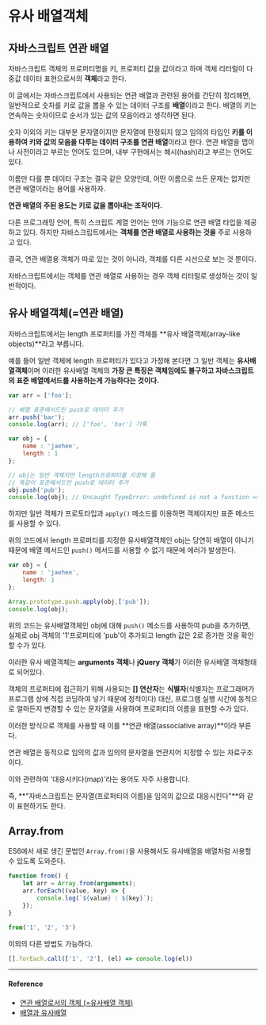 # 유사 배열객체

## 자바스크립트 연관 배열

자바스크립트 객체의 프로퍼티명을 키, 프로퍼티 값을 값이라고 하며 객체 리터럴이 다중값 데이터 표현으로서의 **객체**라고 한다.

이 글에서는 자바스크립트에서 사용되는 연관 배열과 관련된 용어를 간단히 정리해면, 일반적으로 숫자를 키로 값을 뽑을 수 있는 데이터 구조를 **배열**이라고 한다. 배열의 키는 연속하는 숫자이므로 순서가 있는 값의 모음이라고 생각하면 된다.

숫자 이외의 키는 대부분 문자열이지만 문자열에 한정되지 않고 임의의 타입인 **키를 이용하여 키와 값의 모음을 다루는 데이터 구조를 연관 배열**이라고 한다. 연관 배열을 맵이나 사전이라고 부르는 언어도 있으며, 내부 구현에서는 해시(hash)라고 부르는 언어도 있다.

이름만 다를 뿐 데이터 구조는 결국 같은 모양인데, 어떤 이름으로 쓰든 문제는 없지만 연관 배열이라는 용어를 사용하자. 

**연관 배열의 주된 용도는 키로 값을 뽑아내는 조작이다.**

다른 프로그래밍 언어, 특히 스크립트 계열 언어는 언어 기능으로 연관 배열 타입을 제공하고 있다. 하지만 자바스크립트에서는 **객체를 연관 배열로 사용하는 것을** 주로 사용하고 있다.

결국, 연관 배열용 객체가 따로 있는 것이 아니라, 객체를 다른 시선으로 보는 것 뿐이다.

자바스크립트에서는 객체를 연관 배열로 사용하는 경우 객체 리터럴로 생성하는 것이 일반적이다.

## 유사 배열객체(=연관 배열)

자바스크립트에서는 length 프로퍼티를 가진 객체를 **유사 배열객체(array-like objects)**라고 부릅니다.

예를 들어 일반 객체에 length 프로퍼티가 있다고 가정해 본다면 그 일반 객체는 **유사배열객체**이며 이러한 유사배열 객체의 **가장 큰 특징은 객체임에도 불구하고 자바스크립트의 표준 배열메서드를 사용하는게 가능하다는 것이다.**

```js
var arr = ['foo'];

// 배열 표준메서드인 push로 데이터 추가
arr.push('bar');
console.log(arr); // ['foo', 'bar'] 기록

var obj = {
    name : 'jaehee',
    length : 1
};

// obj는 일반 객체지만 length프로퍼티를 지정해 줌
// 똑같이 표준메서드인 push로 데이터 추가
obj.push('pub');
console.log(obj); // Uncaught TypeError: undefined is not a function => error 발생
```

하지만 일반 객체가 프로토타입과 `apply()` 메소드를 이용하면 객체이지만 표준 메소드를 사용할 수 있다.

위의 코드에서 length 프로퍼티를 지정한 유사배열객체인 obj는 당연히 배열이 아니기 때문에 배열 메서드인 `push()` 메서드를 사용할 수 없기 때문에 에러가 발생한다.

```js
var obj = {
    name : 'jaehee',
    length: 1
};

Array.prototype.push.apply(obj,['pub']);
console.log(obj);
```

위의 코드는 유사배열객체인 obj에 대해 `push()` 메소드를 사용하여 pub을 추가하면, 실제로 obj 객체의 '1'프로퍼티에 'pub'이 추가되고 length 값은 2로 증가한 것을 확인 할 수가 있다.

이러한 유사 배열객체는 **arguments 객체**나 **jQuery 객체**가 이러한 유사배열 객체형태로 되어있다.

객체의 프로퍼티에 접근하기 위해 사용되는 **[] 연산자**는 **식별자**(식별자는 프로그래머가 프로그램 상에 직접 코딩하여 넣기 때문에 정적이다) 대신, 프로그램 실행 시간에 동적으로 얼마든지 변경할 수 있는 문자열을 사용하여 프로퍼티의 이름을 표현할 수가 있다.

이러한 방식으로 객체를 사용할 때 이를 **연관 배열(associative array)**이라 부른다.

연관 배열은 동적으로 임의의 값과 임의의 문자열을 연관지어 지정할 수 있는 자료구조이다.

이와 관련하여 '대응시키다(map)'라는 용어도 자주 사용합니다.

즉, **"자바스크립트는 문자열(프로퍼티의 이름)을 임의의 값으로 대응시킨다"**와 같이 표현하기도 한다.

## Array.from

ES6에서 새로 생긴 문법인 `Array.from()`을 사용해서도 유사배열을 배열처럼 사용할 수 있도록 도와준다.

```js
function from() {
    let arr = Array.from(arguments);
    arr.forEach((value, key) => {
        console.log(`${value} : ${key}`);
    });
}

from('1', '2', '3')
```

이외의 다른 방법도 가능하다.

```js
[].forEach.call(['1', '2'], (el) => console.log(el))
```

---

#### Reference

- [연관 배열로서의 객체 (=유사배열 객체)](https://webclub.tistory.com/73)
- [배열과 유사배열](https://www.zerocho.com/category/JavaScript/post/5af6f9e707d77a001bb579d2)